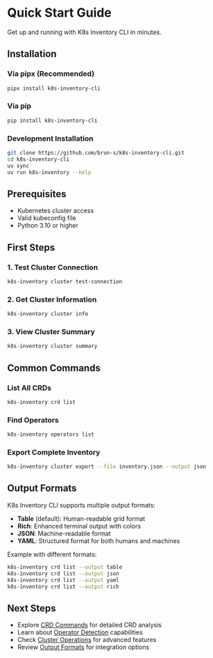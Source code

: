 # Quick Start Guide

Get up and running with K8s Inventory CLI in minutes.

## Installation

### Via pipx (Recommended)
```bash
pipx install k8s-inventory-cli
```

### Via pip
```bash
pip install k8s-inventory-cli
```

### Development Installation
```bash
git clone https://github.com/brun-s/k8s-inventory-cli.git
cd k8s-inventory-cli
uv sync
uv run k8s-inventory --help
```

## Prerequisites

- Kubernetes cluster access
- Valid kubeconfig file
- Python 3.10 or higher

## First Steps

### 1. Test Cluster Connection
```bash
k8s-inventory cluster test-connection
```

### 2. Get Cluster Information
```bash
k8s-inventory cluster info
```

### 3. View Cluster Summary
```bash
k8s-inventory cluster summary
```

## Common Commands

### List All CRDs
```bash
k8s-inventory crd list
```

### Find Operators
```bash
k8s-inventory operators list
```

### Export Complete Inventory
```bash
k8s-inventory cluster export --file inventory.json --output json
```

## Output Formats

K8s Inventory CLI supports multiple output formats:

- **Table** (default): Human-readable grid format
- **Rich**: Enhanced terminal output with colors
- **JSON**: Machine-readable format
- **YAML**: Structured format for both humans and machines

Example with different formats:
```bash
k8s-inventory crd list --output table
k8s-inventory crd list --output json
k8s-inventory crd list --output yaml
k8s-inventory crd list --output rich
```

## Next Steps

- Explore [CRD Commands](crds.md) for detailed CRD analysis
- Learn about [Operator Detection](operators.md) capabilities  
- Check [Cluster Operations](cluster.md) for advanced features
- Review [Output Formats](output-formats.md) for integration options
